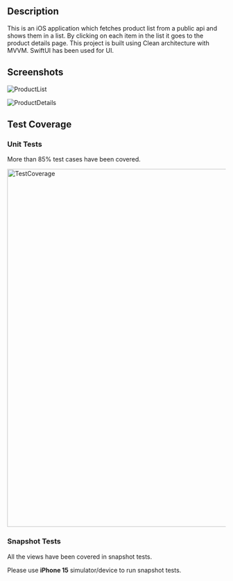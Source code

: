 ## Description

This is an iOS application which fetches product list from a public api and shows them in a list. By clicking on each item in the list it goes to the product details page.
This project is built using Clean architecture with MVVM. SwiftUI has been used for UI.

## Screenshots

![ProductList](https://github.com/sajib-ghoshInnofied/Product_Clean_Architecture/assets/15829311/cad6d8f7-ca0f-40bf-9078-32a87fd4559e)

![ProductDetails](https://github.com/sajib-ghoshInnofied/Product_Clean_Architecture/assets/15829311/be8ba947-d17e-4f10-83c6-876593be0b07)

## Test Coverage

### Unit Tests
More than 85% test cases have been covered.

<img width="823" alt="TestCoverage" src="https://github.com/sajib-ghoshInnofied/Product_Clean_Architecture/assets/15829311/0a281c59-4b7d-49de-a8f1-59ca00894c53">

### Snapshot Tests
All the views have been covered in snapshot tests.

Please use **iPhone 15** simulator/device to run snapshot tests.
